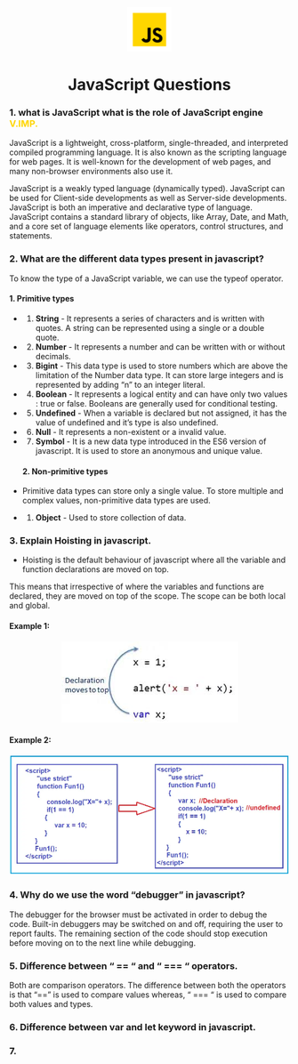 <div align="center">
<img src='./Images/js.png' alt='JavaScript' height='80'>

# JavaScript Questions
</div>

### 1. what is JavaScript what is the role of JavaScript engine <span style="color: #FFD600">V.IMP.</span>

JavaScript is a lightweight, cross-platform, single-threaded, and interpreted compiled programming language. It is also known as the scripting language for web pages. It is well-known for the development of web pages, and many non-browser environments also use it.

JavaScript is a weakly typed language (dynamically typed). JavaScript can be used for Client-side developments as well as Server-side developments. JavaScript is both an imperative and declarative type of language. JavaScript contains a standard library of objects, like Array, Date, and Math, and a core set of language elements like operators, control structures, and statements. 


### 2. What are the different data types present in javascript?

 To know the type of a JavaScript variable, we can use the typeof operator.

#### 1. Primitive types

- 1. <b>String</b> -  It represents a series of characters and is written with quotes. A string can be represented using a single or a double quote.

- 2. <b>Number</b> - It represents a number and can be written with or without decimals.

- 3. <b>Bigint</b> - This data type is used to store numbers which are above the limitation of the Number data type. It can store large integers and is represented by adding “n” to an integer literal.

- 4. <b>Boolean</b> - It represents a logical entity and can have only two values : true or false. Booleans are generally used for conditional testing.

- 5. <b>Undefined</b> - When a variable is declared but not assigned, it has the value of undefined and it’s type is also undefined.

- 6. <b>Null</b> - It represents a non-existent or a invalid value.

- 7. <b>Symbol</b> - It is a new data type introduced in the ES6 version of javascript. It is used to store an anonymous and unique value.

  #### 2. Non-primitive types

- Primitive data types can store only a single value. To store multiple and complex values, non-primitive data types are used.
- 1. <b>Object</b> - Used to store collection of data.


### 3. Explain Hoisting in javascript.

- Hoisting is the default behaviour of javascript where all the variable and function declarations are moved on top.

This means that irrespective of where the variables and functions are declared, they are moved on top of the scope. The scope can be both local and global.

#### Example 1:
<div align="center">
<img src='./Images/Hoisting-1.jpeg' alt='Hoisting' height=''>
</div>

#### Example 2:
<img src='./Images/Hoisting-2.webp' alt='Hoisting' height=''>

### 4. Why do we use the word “debugger” in javascript?

The debugger for the browser must be activated in order to debug the code. Built-in debuggers may be switched on and off, requiring the user to report faults. The remaining section of the code should stop execution before moving on to the next line while debugging.

### 5. Difference between “ == “ and “ === “ operators.

Both are comparison operators. The difference between both the operators is that “==” is used to compare values whereas, “ === “ is used to compare both values and types.

### 6. Difference between var and let keyword in javascript.

### 7. 